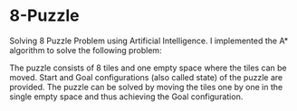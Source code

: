 # 8-Puzzle

Solving 8 Puzzle Problem using Artificial Intelligence. I implemented the A* algorithm to solve the following problem: 

The puzzle consists of 8 tiles and one empty space where the tiles can be moved. Start and Goal configurations (also called state) of the puzzle are provided. The puzzle can be solved by moving the tiles one by one in the single empty space and thus achieving the Goal configuration.
